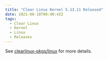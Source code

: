 ```yaml
---
title: "Clear Linux Kernel 5.13.11 Released"
date: 2021-08-18T00:40:43Z
tags:
  - Clear Linux
  - Kernel
  - Linux
  - Releases
---
```

See [clearlinux-pkgs/linux][linux] for more details.

[linux]: https://github.com/clearlinux-pkgs/linux
